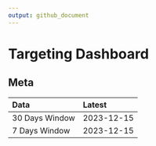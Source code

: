 ```yaml
---
output: github_document
---
```


# Targeting Dashboard



## Meta


|Data           |Latest     |
|:--------------|:----------|
|30 Days Window |2023-12-15 |
|7 Days Window  |2023-12-15 |
